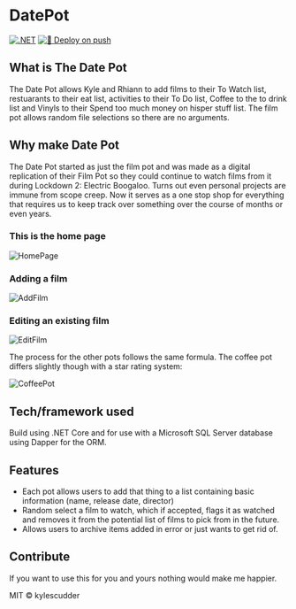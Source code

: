 # DatePot

[![.NET](https://github.com/kylescudder/DatePot/actions/workflows/dotnet.yml/badge.svg)](https://github.com/kylescudder/DatePot/actions/workflows/dotnet.yml)
[![🚀 Deploy on push](https://github.com/kylescudder/DatePot/actions/workflows/main.yml/badge.svg)](https://github.com/kylescudder/DatePot/actions/workflows/main.yml)

## What is The Date Pot
The Date Pot allows Kyle and Rhiann to add films to their To Watch list, restuarants to their eat list, activities to their To Do list, Coffee to the to drink list and Vinyls to their Spend too much money on hisper stuff list.
The film pot allows random file selections so there are no arguments.

## Why make Date Pot
The Date Pot started as just the film pot and was made as a digital replication of their Film Pot so they could continue to watch films from it during Lockdown 2: Electric Boogaloo. Turns out even personal projects are immune from scope creep.
Now it serves as a one stop shop for everything that requires us to keep track over something over the course of months or even years.

### This is the home page
![HomePage](https://i.imgur.com/VJnCxf9.png)

### Adding a film
![AddFilm](https://i.imgur.com/8b6fL0P.png)

### Editing an existing film
![EditFilm](https://i.imgur.com/znTsnvs.png)

The process for the other pots follows the same formula. The coffee pot differs slightly though with a star rating system:

![CoffeePot](https://i.imgur.com/kDnLqD9.png)

## Tech/framework used
Build using .NET Core and for use with a Microsoft SQL Server database using Dapper for the ORM.

## Features
- Each pot allows users to add that thing to a list containing basic information (name, release date, director)
- Random select a film to watch, which if accepted, flags it as watched and removes it from the potential list of films to pick from in the future.
- Allows users to archive items added in error or just wants to get rid of.

## Contribute
If you want to use this for you and yours nothing would make me happier.

MIT © kylescudder

